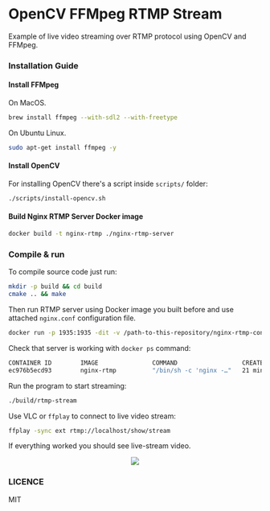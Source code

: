 # OpenCV FFMpeg RTMP Stream

Example of live video streaming over RTMP protocol using OpenCV and FFMpeg.

### Installation Guide

#### Install FFMpeg

On MacOS.

```sh
brew install ffmpeg --with-sdl2 --with-freetype
```

On Ubuntu Linux.

```sh
sudo apt-get install ffmpeg -y
```

#### Install OpenCV

For installing OpenCV there's a script inside `scripts/` folder:

```sh
./scripts/install-opencv.sh
```

#### Build Nginx RTMP Server Docker image

```sh
docker build -t nginx-rtmp ./nginx-rtmp-server
```

### Compile & run

To compile source code just run:

```sh
mkdir -p build && cd build
cmake .. && make
```

Then run RTMP server using Docker image you built before and use attached `nginx.conf` configuration file.

```sh
docker run -p 1935:1935 -dit -v /path-to-this-repository/nginx-rtmp-config:/etc/nginx --name nginx-rtmp nginx-rtmp
```

Check that server is working with `docker ps` command:

```sh
CONTAINER ID        IMAGE               COMMAND                  CREATED             STATUS              PORTS                                          NAMES
ec976b5ecd93        nginx-rtmp          "/bin/sh -c 'nginx -…"   21 minutes ago      Up 21 minutes       0.0.0.0:1935->1935/tcp                         nginx-rtmp
```

Run the program to start streaming:

```sh
./build/rtmp-stream
```

Use VLC or `ffplay` to connect to live video stream:

```sh
ffplay -sync ext rtmp://localhost/show/stream
```

If everything worked you should see live-stream video.

<p align="center">
  <img src="https://user-images.githubusercontent.com/1796022/35540393-fe658900-0555-11e8-8129-d5bdebc3a3d9.png">
</p>

### LICENCE

MIT
